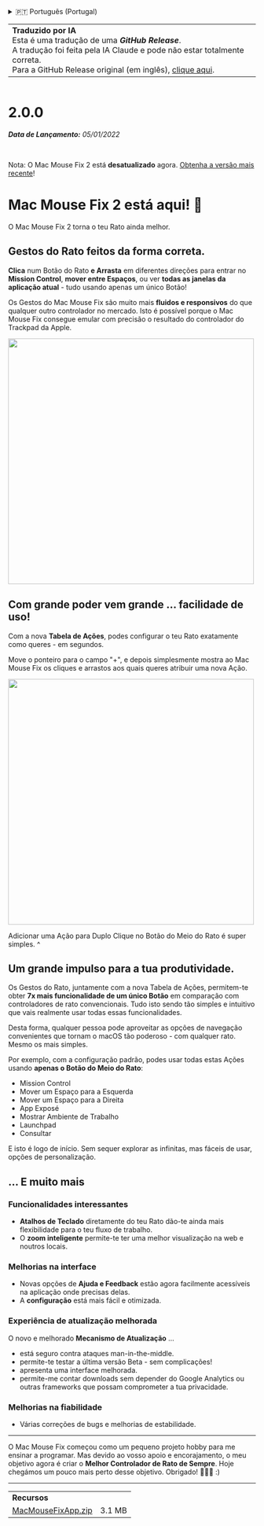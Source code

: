 <details>
<summary>🇵🇹 Português (Portugal)</summary>

[🇬🇧 English (GitHub)](https://github.com/noah-nuebling/mac-mouse-fix/releases/tag/2.0.0)\
[🇦🇩 Català](https://redirect.macmousefix.com/?target=mmf-release&tag=2.0.0&locale=ca)\
[🇩🇪 Deutsch](https://redirect.macmousefix.com/?target=mmf-release&tag=2.0.0&locale=de)\
[🇪🇸 Español](https://redirect.macmousefix.com/?target=mmf-release&tag=2.0.0&locale=es)\
[🇫🇷 Français](https://redirect.macmousefix.com/?target=mmf-release&tag=2.0.0&locale=fr)\
[🇮🇩 Indonesia](https://redirect.macmousefix.com/?target=mmf-release&tag=2.0.0&locale=id)\
[🇮🇹 Italiano](https://redirect.macmousefix.com/?target=mmf-release&tag=2.0.0&locale=it)\
[🇭🇺 Magyar](https://redirect.macmousefix.com/?target=mmf-release&tag=2.0.0&locale=hu)\
[🇳🇱 Nederlands](https://redirect.macmousefix.com/?target=mmf-release&tag=2.0.0&locale=nl)\
[🇵🇱 Polski](https://redirect.macmousefix.com/?target=mmf-release&tag=2.0.0&locale=pl)\
[🇧🇷 Português (Brasil)](https://redirect.macmousefix.com/?target=mmf-release&tag=2.0.0&locale=pt-BR)\
**🇵🇹 Português (Portugal)**\
[🇷🇴 Română](https://redirect.macmousefix.com/?target=mmf-release&tag=2.0.0&locale=ro)\
[🇸🇪 Svenska](https://redirect.macmousefix.com/?target=mmf-release&tag=2.0.0&locale=sv)\
[🇻🇳 Tiếng Việt](https://redirect.macmousefix.com/?target=mmf-release&tag=2.0.0&locale=vi)\
[🇹🇷 Türkçe](https://redirect.macmousefix.com/?target=mmf-release&tag=2.0.0&locale=tr)\
[🇨🇿 Čeština](https://redirect.macmousefix.com/?target=mmf-release&tag=2.0.0&locale=cs)\
[🇬🇷 Ελληνικά](https://redirect.macmousefix.com/?target=mmf-release&tag=2.0.0&locale=el)\
[🇷🇺 Русский](https://redirect.macmousefix.com/?target=mmf-release&tag=2.0.0&locale=ru)\
[🇺🇦 Українська](https://redirect.macmousefix.com/?target=mmf-release&tag=2.0.0&locale=uk)\
[🇮🇱 עברית](https://redirect.macmousefix.com/?target=mmf-release&tag=2.0.0&locale=he)\
[🇸🇦 العربية](https://redirect.macmousefix.com/?target=mmf-release&tag=2.0.0&locale=ar)\
[🇮🇳 हिन्दी](https://redirect.macmousefix.com/?target=mmf-release&tag=2.0.0&locale=hi)\
[🇹🇭 ไทย](https://redirect.macmousefix.com/?target=mmf-release&tag=2.0.0&locale=th)\
[🇨🇳 中文 (简体)](https://redirect.macmousefix.com/?target=mmf-release&tag=2.0.0&locale=zh-Hans)\
[🇨🇳 中文 (繁體)](https://redirect.macmousefix.com/?target=mmf-release&tag=2.0.0&locale=zh-Hant)\
[🇭🇰 中文（香港)](https://redirect.macmousefix.com/?target=mmf-release&tag=2.0.0&locale=zh-HK)\
[🇯🇵 日本語](https://redirect.macmousefix.com/?target=mmf-release&tag=2.0.0&locale=ja)\
[🇰🇷 한국어](https://redirect.macmousefix.com/?target=mmf-release&tag=2.0.0&locale=ko)\
[Help translate Mac Mouse Fix to different languages!](https://github.com/noah-nuebling/mac-mouse-fix/discussions/731)
</details>
<table align=><td>
<b>Traduzido por IA</b><br>
Esta é uma tradução de uma <b><em>GitHub Release</em></b>.<br>
A tradução foi feita pela IA Claude e pode não estar totalmente correta.<br>
Para a GitHub Release original (em inglês), <a href="https://github.com/noah-nuebling/mac-mouse-fix/releases/tag/2.0.0">clique aqui</a>.
</td></table>

<table></table>

# 2.0.0
***Data de Lançamento:** 05/01/2022*

<br>

Nota: O Mac Mouse Fix 2 está **desatualizado** agora. [Obtenha a versão mais recente](https://github.com/noah-nuebling/mac-mouse-fix/releases)!

# Mac Mouse Fix 2 está aqui! 🎉

O Mac Mouse Fix 2 torna o teu Rato ainda melhor.

## Gestos do Rato feitos da forma correta.

**Clica** num Botão do Rato **e Arrasta** em diferentes direções para entrar no **Mission Control**, **mover entre Espaços**, ou ver **todas as janelas da aplicação atual** - tudo usando apenas um único Botão!

Os Gestos do Mac Mouse Fix são muito mais **fluidos e responsivos** do que qualquer outro controlador no mercado.
Isto é possível porque o Mac Mouse Fix consegue emular com precisão o resultado do controlador do Trackpad da Apple.

<img width=500px src="https://user-images.githubusercontent.com/40808343/149643011-cc3311f1-af5c-453a-8206-2c6496d73d61.gif">

## Com grande poder vem grande ... facilidade de uso!

Com a nova **Tabela de Ações**, podes configurar o teu Rato exatamente como queres - em segundos.

Move o ponteiro para o campo "+", e depois simplesmente mostra ao Mac Mouse Fix os cliques e arrastos aos quais queres atribuir uma nova Ação.

<img width=500px src="https://user-images.githubusercontent.com/40808343/149642392-d0e25cf9-b49b-4398-b2e9-af2e810c8594.gif">

Adicionar uma Ação para Duplo Clique no Botão do Meio do Rato é super simples. ^

## Um grande impulso para a tua produtividade.

Os Gestos do Rato, juntamente com a nova Tabela de Ações, permitem-te obter **7x mais funcionalidade de um único Botão** em comparação com controladores de rato convencionais. Tudo isto sendo tão simples e intuitivo que vais realmente usar todas essas funcionalidades.

Desta forma, qualquer pessoa pode aproveitar as opções de navegação convenientes que tornam o macOS tão poderoso - com qualquer rato. Mesmo os mais simples.

Por exemplo, com a configuração padrão, podes usar todas estas Ações usando **apenas o Botão do Meio do Rato**:

- Mission Control
- Mover um Espaço para a Esquerda
- Mover um Espaço para a Direita
- App Exposé
- Mostrar Ambiente de Trabalho
- Launchpad
- Consultar

E isto é logo de início. Sem sequer explorar as infinitas, mas fáceis de usar, opções de personalização.

## ... E muito mais

### Funcionalidades interessantes

- **Atalhos de Teclado** diretamente do teu Rato dão-te ainda mais flexibilidade para o teu fluxo de trabalho.
- O **zoom inteligente** permite-te ter uma melhor visualização na web e noutros locais.

### Melhorias na interface

- Novas opções de **Ajuda e Feedback** estão agora facilmente acessíveis na aplicação onde precisas delas.
- A **configuração** está mais fácil e otimizada.

### Experiência de atualização melhorada

O novo e melhorado **Mecanismo de Atualização** ...

- está seguro contra ataques man-in-the-middle.
- permite-te testar a última versão Beta - sem complicações!
- apresenta uma interface melhorada.
- permite-me contar downloads sem depender do Google Analytics ou outras frameworks que possam comprometer a tua privacidade.

### Melhorias na fiabilidade

- Várias correções de bugs e melhorias de estabilidade.

---

O Mac Mouse Fix começou como um pequeno projeto hobby para me ensinar a programar. Mas devido ao vosso apoio e encorajamento, o meu objetivo agora é criar o **Melhor Controlador de Rato de Sempre**. Hoje chegámos um pouco mais perto desse objetivo. Obrigado! 🚀🚀🚀 :)

---

<table align="start">
<tr>
    <td colspan=2>
        <b>Recursos</b>
    </td>
</tr>
<tr>
    <td><a href="https://github.com/noah-nuebling/mac-mouse-fix/releases/download/2.0.0/MacMouseFixApp.zip">MacMouseFixApp.zip</a></td>
    <td>3.1 MB</td>
</tr>
</table>